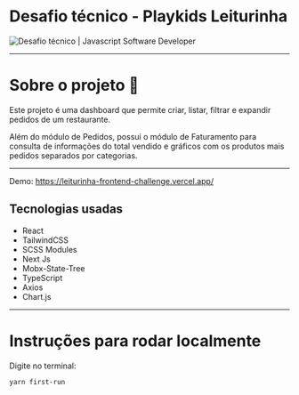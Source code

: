 # Desafio técnico - Playkids Leiturinha

![Desafio técnico | Javascript Software Developer](https://turinha-static.pkds.it/build/leiturinha/9.92/assets/images/logo-leiturinha-new.svg)

<hr/>

# Sobre o projeto 📄

Este projeto é uma dashboard que permite criar, listar, filtrar e expandir pedidos de um restaurante.

Além do módulo de Pedidos, possui o módulo de Faturamento para consulta de informações do total vendido e gráficos com os produtos mais pedidos separados por categorias.

<hr/>

Demo: https://leiturinha-frontend-challenge.vercel.app/

## **Tecnologias usadas**

- React
- TailwindCSS
- SCSS Modules
- Next Js
- Mobx-State-Tree
- TypeScript
- Axios
- Chart.js

<hr/>

# Instruções para rodar localmente

Digite no terminal:

```
yarn first-run
```
